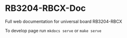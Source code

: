 # RB3204-RBCX-Doc
Full web documentation for universal board RB3204-RBCX

To develop page run `mkdocs serve` or `make serve `
